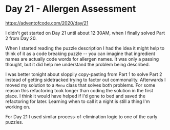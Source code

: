 # Day 21 - Allergen Assessment

<https://adventofcode.com/2020/day/21>

I didn't get started on Day 21 until about 12:30AM, when I finally solved Part 2 from Day 20.

When I started reading the puzzle description I had the idea it might help to think of it as a code breaking puzzle -- you can imagine that ingredient names are actually code words for allergen names.  It was only a passing thought, but it did help me understand the problem being described.

I was better tonight about sloppily copy-pasting from Part 1 to solve Part 2 instead of getting sidetracked trying to factor out commonality.  Afterwards I moved my solution to a `Menu` class that solves both problems.  For some reason this refactoring took longer than coding the solution in the first place.  I think it would have helped if I'd gone to bed and saved the refactoring for later.  Learning when to call it a night is still a thing I'm working on.

For Day 21 I used similar process-of-elimination logic to one of the early puzzles.

